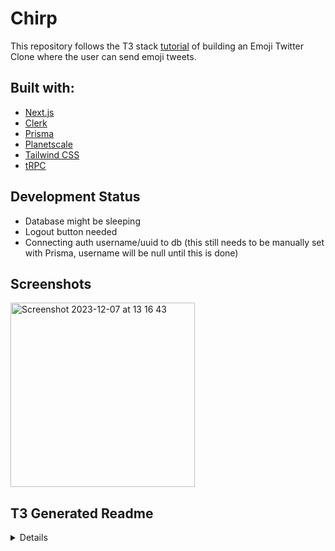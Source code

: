 # Chirp

This repository follows the T3 stack [tutorial](https://www.youtube.com/watch?v=YkOSUVzOAA4) of building an Emoji Twitter Clone where the user can send emoji tweets.

## Built with:
- [Next.js](https://nextjs.org)
- [Clerk](https://clerk.com/)
- [Prisma](https://prisma.io)
- [Planetscale](https://planetscale.com/)
- [Tailwind CSS](https://tailwindcss.com)
- [tRPC](https://trpc.io)

## Development Status 
- Database might be sleeping
- Logout button needed
- Connecting auth username/uuid to db (this still needs to be manually set with Prisma, username will be null until this is done)

## Screenshots
<img width="295" alt="Screenshot 2023-12-07 at 13 16 43" src="https://github.com/julilan/t3-chirp/assets/122397061/6499a4a5-d4d5-4d92-b38b-c21d6d19bfad">


## T3 Generated Readme
<details>
  
# Create T3 App

This is a [T3 Stack](https://create.t3.gg/) project bootstrapped with `create-t3-app`.

## What's next? How do I make an app with this?

We try to keep this project as simple as possible, so you can start with just the scaffolding we set up for you, and add additional things later when they become necessary.

If you are not familiar with the different technologies used in this project, please refer to the respective docs. If you still are in the wind, please join our [Discord](https://t3.gg/discord) and ask for help.

- [Next.js](https://nextjs.org)
- [NextAuth.js](https://next-auth.js.org)
- [Prisma](https://prisma.io)
- [Tailwind CSS](https://tailwindcss.com)
- [tRPC](https://trpc.io)

## Learn More

To learn more about the [T3 Stack](https://create.t3.gg/), take a look at the following resources:

- [Documentation](https://create.t3.gg/)
- [Learn the T3 Stack](https://create.t3.gg/en/faq#what-learning-resources-are-currently-available) — Check out these awesome tutorials

You can check out the [create-t3-app GitHub repository](https://github.com/t3-oss/create-t3-app) — your feedback and contributions are welcome!

## How do I deploy this?

Follow our deployment guides for [Vercel](https://create.t3.gg/en/deployment/vercel), [Netlify](https://create.t3.gg/en/deployment/netlify) and [Docker](https://create.t3.gg/en/deployment/docker) for more information.
</details>
